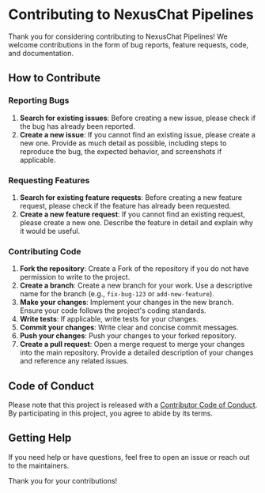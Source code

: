 
# Contributing to NexusChat Pipelines

Thank you for considering contributing to NexusChat Pipelines! We welcome contributions in the form of bug reports, feature requests, code, and documentation.

## How to Contribute

### Reporting Bugs

1. **Search for existing issues**: Before creating a new issue, please check if the bug has already been reported.
2. **Create a new issue**: If you cannot find an existing issue, please create a new one. Provide as much detail as possible, including steps to reproduce the bug, the expected behavior, and screenshots if applicable.

### Requesting Features

1. **Search for existing feature requests**: Before creating a new feature request, please check if the feature has already been requested.
2. **Create a new feature request**: If you cannot find an existing request, please create a new one. Describe the feature in detail and explain why it would be useful.

### Contributing Code

1. **Fork the repository**: Create a Fork of the repository if you do not have permission to write to the project.
2. **Create a branch**: Create a new branch for your work. Use a descriptive name for the branch (e.g., `fix-bug-123` or `add-new-feature`).
3. **Make your changes**: Implement your changes in the new branch. Ensure your code follows the project's coding standards.
4. **Write tests**: If applicable, write tests for your changes.
5. **Commit your changes**: Write clear and concise commit messages.
6. **Push your changes**: Push your changes to your forked repository.
7. **Create a pull request**: Open a merge request to merge your changes into the main repository. Provide a detailed description of your changes and reference any related issues.

## Code of Conduct

Please note that this project is released with a [Contributor Code of Conduct](CODE_OF_CONDUCT.md). By participating in this project, you agree to abide by its terms.

## Getting Help

If you need help or have questions, feel free to open an issue or reach out to the maintainers.

Thank you for your contributions!
